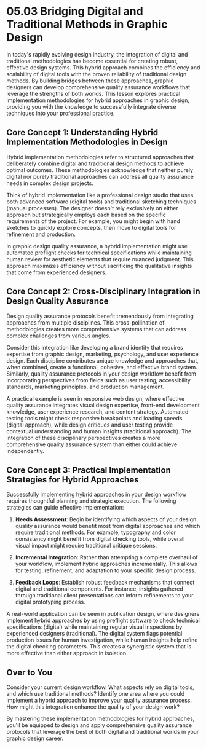 # 05.03  Bridging Digital and Traditional Methods in Graphic Design

In today's rapidly evolving design industry, the integration of digital and traditional methodologies has become essential for creating robust, effective design systems. This hybrid approach combines the efficiency and scalability of digital tools with the proven reliability of traditional design methods. By building bridges between these approaches, graphic designers can develop comprehensive quality assurance workflows that leverage the strengths of both worlds. This lesson explores practical implementation methodologies for hybrid approaches in graphic design, providing you with the knowledge to successfully integrate diverse techniques into your professional practice.

## Core Concept 1: Understanding Hybrid Implementation Methodologies in Design

Hybrid implementation methodologies refer to structured approaches that deliberately combine digital and traditional design methods to achieve optimal outcomes. These methodologies acknowledge that neither purely digital nor purely traditional approaches can address all quality assurance needs in complex design projects.

Think of hybrid implementation like a professional design studio that uses both advanced software (digital tools) and traditional sketching techniques (manual processes). The designer doesn't rely exclusively on either approach but strategically employs each based on the specific requirements of the project. For example, you might begin with hand sketches to quickly explore concepts, then move to digital tools for refinement and production.

In graphic design quality assurance, a hybrid implementation might use automated preflight checks for technical specifications while maintaining human review for aesthetic elements that require nuanced judgment. This approach maximizes efficiency without sacrificing the qualitative insights that come from experienced designers.

## Core Concept 2: Cross-Disciplinary Integration in Design Quality Assurance

Design quality assurance protocols benefit tremendously from integrating approaches from multiple disciplines. This cross-pollination of methodologies creates more comprehensive systems that can address complex challenges from various angles.

Consider this integration like developing a brand identity that requires expertise from graphic design, marketing, psychology, and user experience design. Each discipline contributes unique knowledge and approaches that, when combined, create a functional, cohesive, and effective brand system. Similarly, quality assurance protocols in your design workflow benefit from incorporating perspectives from fields such as user testing, accessibility standards, marketing principles, and production management.

A practical example is seen in responsive web design, where effective quality assurance integrates visual design expertise, front-end development knowledge, user experience research, and content strategy. Automated testing tools might check responsive breakpoints and loading speeds (digital approach), while design critiques and user testing provide contextual understanding and human insights (traditional approach). The integration of these disciplinary perspectives creates a more comprehensive quality assurance system than either could achieve independently.

## Core Concept 3: Practical Implementation Strategies for Hybrid Approaches

Successfully implementing hybrid approaches in your design workflow requires thoughtful planning and strategic execution. The following strategies can guide effective implementation:

1. **Needs Assessment**: Begin by identifying which aspects of your design quality assurance would benefit most from digital approaches and which require traditional methods. For example, typography and color consistency might benefit from digital checking tools, while overall visual impact might require traditional critique sessions.

2. **Incremental Integration**: Rather than attempting a complete overhaul of your workflow, implement hybrid approaches incrementally. This allows for testing, refinement, and adaptation to your specific design process.

3. **Feedback Loops**: Establish robust feedback mechanisms that connect digital and traditional components. For instance, insights gathered through traditional client presentations can inform refinements to your digital prototyping process.

A real-world application can be seen in publication design, where designers implement hybrid approaches by using preflight software to check technical specifications (digital) while maintaining regular visual inspections by experienced designers (traditional). The digital system flags potential production issues for human investigation, while human insights help refine the digital checking parameters. This creates a synergistic system that is more effective than either approach in isolation.

## Over to You

Consider your current design workflow. What aspects rely on digital tools, and which use traditional methods? Identify one area where you could implement a hybrid approach to improve your quality assurance process. How might this integration enhance the quality of your design work?

By mastering these implementation methodologies for hybrid approaches, you'll be equipped to design and apply comprehensive quality assurance protocols that leverage the best of both digital and traditional worlds in your graphic design career.
